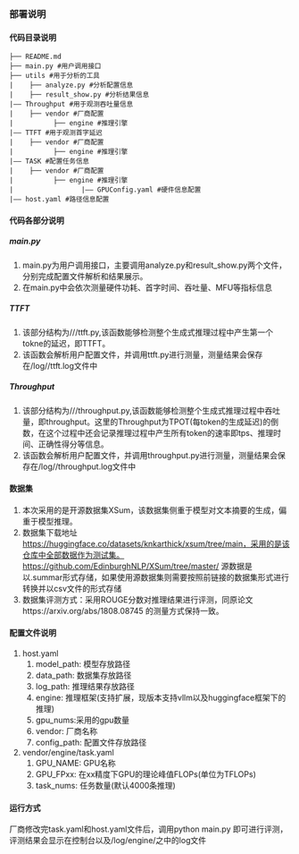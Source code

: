 ### 部署说明

#### 代码目录说明
```
├── README.md
├── main.py #用户调用接口
├── utils #用于分析的工具
|    ├── analyze.py #分析配置信息
|    ├── result_show.py #分析结果信息
|—— Throughput #用于观测吞吐量信息
|    ├── vendor #厂商配置
|          ├── engine #推理引擎
|—— TTFT #用于观测首字延迟
|    ├── vendor #厂商配置
|          ├── engine #推理引擎
|—— TASK #配置任务信息
|    ├── vendor #厂商配置
|          ├── engine #推理引擎
|                 |—— GPUConfig.yaml #硬件信息配置
|—— host.yaml #路径信息配置

```
#### 代码各部分说明

##### main.py
1. main.py为用户调用接口，主要调用analyze.py和result_show.py两个文件，分别完成配置文件解析和结果展示。
2. 在main.py中会依次测量硬件功耗、首字时间、吞吐量、MFU等指标信息
##### TTFT
1. 该部分结构为/<vendor>/<engine>/ttft.py,该函数能够检测整个生成式推理过程中产生第一个tokne的延迟，即TTFT。
2. 该函数会解析用户配置文件，并调用ttft.py进行测量，测量结果会保存在/log/<engine>/ttft.log文件中
##### Throughput
1. 该部分结构为/<vendor>/<engine>/throughput.py,该函数能够检测整个生成式推理过程中吞吐量，即throughput。这里的Throughput为TPOT(每token的生成延迟)的倒数，在这个过程中还会记录推理过程中产生所有token的速率即tps、推理时间、正确性得分等信息。
2. 该函数会解析用户配置文件，并调用throughput.py进行测量，测量结果会保存在/log/<engine>/throughput.log文件中


#### 数据集
1. 本次采用的是开源数据集XSum，该数据集侧重于模型对文本摘要的生成，偏重于模型推理。
2. 数据集下载地址 https://huggingface.co/datasets/knkarthick/xsum/tree/main，采用的是该仓库中全部数据作为测试集。https://github.com/EdinburghNLP/XSum/tree/master/ 源数据是以.summar形式存储，如果使用源数据集则需要按照前链接的数据集形式进行转换并以csv文件的形式存储
3. 数据集评测方式：采用ROUGE分数对推理结果进行评测，同原论文https://arxiv.org/abs/1808.08745 的测量方式保持一致。
#### 配置文件说明
1. host.yaml
    1. model_path: 模型存放路径
    2. data_path: 数据集存放路径
    3. log_path: 推理结果存放路径
    4. engine: 推理框架(支持扩展，现版本支持vllm以及huggingface框架下的推理)
    5. gpu_nums:采用的gpu数量
    6. vendor: 厂商名称
    7. config_path: 配置文件存放路径
2. vendor/engine/task.yaml
    1. GPU_NAME: GPU名称
    2. GPU_FPxx: 在xx精度下GPU的理论峰值FLOPs(单位为TFLOPs)
    3. task_nums: 任务数量(默认4000条推理)

#### 运行方式
厂商修改完task.yaml和host.yaml文件后，调用python main.py 即可进行评测，评测结果会显示在控制台以及/log/engine/之中的log文件

